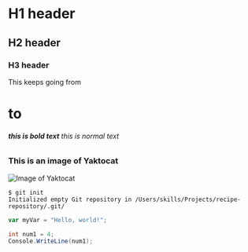 # H1 header
## H2 header
### H3 header

This keeps going from <h1> to <h6>

**this is bold text**
this is normal text
### This is an image of Yaktocat
![Image of Yaktocat](https://octodex.github.com/images/yaktocat.png)

```
$ git init
Initialized empty Git repository in /Users/skills/Projects/recipe-repository/.git/
```

``` javascript
var myVar = "Hello, world!";
```

``` c#
int num1 = 4;
Console.WriteLine(num1);
```
